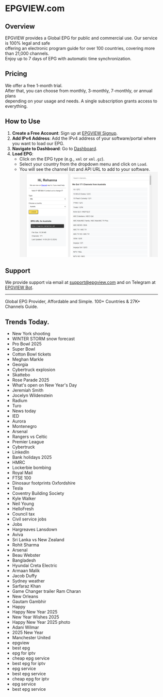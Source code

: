# EPGVIEW.com



## Overview
EPGVIEW provides a Global EPG for public and commercial use. Our service is 100% legal and safe\
offering an electronic program guide for over 100 countries, covering more than 21,000 channels.\
Enjoy up to 7 days of EPG with automatic time synchronization.

## Pricing
We offer a free 1-month trial. \
After that, you can choose from monthly, 3-monthly, 7-monthly, or annual plans \
depending on your usage and needs. A single subscription grants access to everything.

## How to Use
1. **Create a Free Account**: Sign up at [EPGVIEW Signup](https://epgview.com/signup.php).
2. **Add IPv4 Address**: Add the IPv4 address of your software/portal where you want to load our EPG.
3. **Navigate to Dashboard**: Go to [Dashboard](https://epgview.com/dashboard.php).
4. **Load EPG**:
   - Click on the EPG type (e.g., `xml` or `xml.gz`).
   - Select your country from the dropdown menu and click on `Load`.
   - You will see the channel list and API URL to add to your software.
![EPGVIEW](img/dashboard.png)
## Support
We provide support via email at [support@epgview.com](mailto:support@epgview.com) and on Telegram at [EPGVIEW Bot](https://t.me/epgview_bot).

---

Global EPG Provider, Affordable and Simple. 100+ Countries & 27K+ Channels Guide.

## Trends Today.

- New York shooting
- WINTER STORM snow forecast
- Pro Bowl 2025
- Super Bowl
- Cotton Bowl tickets
- Meghan Markle
- Georgia
- Cybertruck explosion
- Skattebo
- Rose Parade 2025
- What's open on New Year's Day
- Jeremiah Smith
- Jocelyn Wildenstein
- Radium
- Turo
- News today
- IED
- Aurora
- Montenegro
- Arsenal
- Rangers vs Celtic
- Premier League
- Cybertruck
- LinkedIn
- Bank holidays 2025
- HMRC
- Lockerbie bombing
- Royal Mail
- FTSE 100
- Dinosaur footprints Oxfordshire
- Tesla
- Coventry Building Society
- Kyle Walker
- Neil Young
- HelloFresh
- Council tax
- Civil service jobs
- Jobs
- Hargreaves Lansdown
- Aviva
- Sri Lanka vs New Zealand
- Rohit Sharma
- Arsenal
- Beau Webster
- Bangladesh
- Hyundai Creta Electric
- Armaan Malik
- Jacob Duffy
- Sydney weather
- Sarfaraz Khan
- Game Changer trailer Ram Charan
- New Orleans
- Gautam Gambhir
- Happy
- Happy New Year 2025
- New Year Wishes 2025
- Happy New Year 2025 photo
- Adani Wilmar
- 2025 New Year
- Manchester United
- epgview
- best epg
- epg for iptv
- cheap epg service
- best epg for iptv
- epg service
- best epg service
- cheap epg for iptv
- epg service
- best epg service
